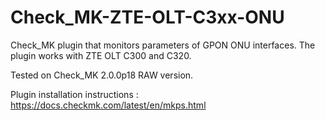 # Check_MK-ZTE-OLT-C3xx-ONU
Check_MK plugin that monitors parameters of GPON ONU interfaces. The plugin works with ZTE OLT C300 and C320.

Tested on Check_MK 2.0.0p18 RAW version.

Plugin installation instructions : https://docs.checkmk.com/latest/en/mkps.html
